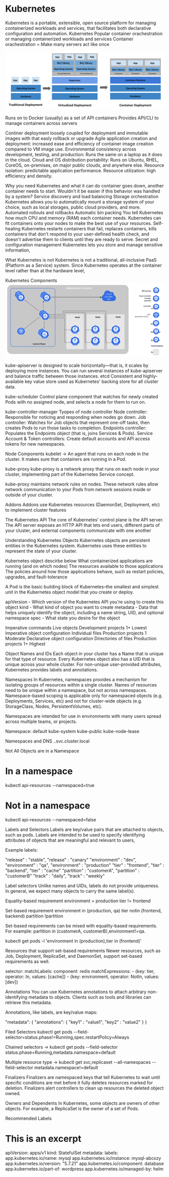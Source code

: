 Kubernetes
==========
 Kubernetes is a portable, extensible, open source platform for managing containerized workloads and services, that facilitates both declarative configuration and automation.
 Kubernetes Popular container orachestration or managing containerized workloads and services
 Container orachestration = Make many servers act like once

 ![Going back in time](images/container_evolution.svg)

 Runs on to Docker (usually) as a set of API containers
 Provides API/CLI to manage containers across servers

Continer deployment
 loosely coupled for deployment and immutable images with that easly rollback or upgrade
 Agile application creation and deployment: increased ease and efficiency of container image creation compared to VM image use.
 Environmental consistency across development, testing, and production: Runs the same on a laptop as it does in the cloud.
 Cloud and OS distribution portability: Runs on Ubuntu, RHEL, CoreOS, on-premises, on major public clouds, and anywhere else.
 Resource isolation: predictable application performance.
 Resource utilization: high efficiency and density.

Why you need Kubernetes and what it can do 
 container goes down, another container needs to start. Wouldn't it be easier if this behavior was handled by a system?
 Service discovery and load balancing
 Storage orchestration Kubernetes allows you to automatically mount a storage system of your choice, such as local storages, public cloud providers, and more.
 Automated rollouts and rollbacks
 Automatic bin packing You tell Kubernetes how much CPU and memory (RAM) each container needs. Kubernetes can fit containers onto your nodes to make the best use of your resources.
 Self-healing Kubernetes restarts containers that fail, replaces containers, kills containers that don't respond to your user-defined health check,
 and doesn't advertise them to clients until they are ready to serve.
 Secret and configuration management Kubernetes lets you store and manage sensitive information,

What Kubernetes is not
 Kubernetes is not a traditional, all-inclusive PaaS (Platform as a Service) system. Since Kubernetes operates at the container level rather than at the hardware level,

Kubernetes Components
 ![Kubernetes Components](images/components-of-kubernetes.svg)

kube-apiserver is designed to scale horizontally—that is, it scales by deploying more instances. You can run several instances of kube-apiserver and balance traffic between those instances.
etcd Consistent and highly-available key value store used as Kubernetes' backing store for all cluster data.

kube-scheduler
Control plane component that watches for newly created Pods with no assigned node, and selects a node for them to run on.

kube-controller-manager
 Tyopes of node controller
  Node controller: Responsible for noticing and responding when nodes go down.
  Job controller: Watches for Job objects that represent one-off tasks, then creates Pods to run those tasks to completion.
  Endpoints controller: Populates the Endpoints object (that is, joins Services & Pods).
  Service Account & Token controllers: Create default accounts and API access tokens for new namespaces.

Node Components
 kubelet -> An agent that runs on each node in the cluster. It makes sure that containers are running in a Pod.

kube-proxy 
 kube-proxy is a network proxy that runs on each node in your cluster, implementing part of the Kubernetes Service concept.

 kube-proxy maintains network rules on nodes. These network rules allow network communication to your Pods from network sessions inside or outside of your cluster.

Addons
 Addons use Kubernetes resources (DaemonSet, Deployment, etc) to implement cluster features

The Kubernetes API
 The core of Kubernetes' control plane is the API server. The API server exposes an HTTP API that lets end users, different parts of your cluster,
 and external components communicate with one another

Understanding Kubernetes Objects
 Kubernetes objects are persistent entities in the Kubernetes system. Kubernetes uses these entities to represent the state of your cluster.

Kubernetes object descirbe below
  What containerized applications are running (and on which nodes)
  The resources available to those applications
  The policies around how those applications behave, such as restart policies, upgrades, and fault-tolerance

A Pod is the basic building block of Kubernetes–the smallest and simplest unit in the Kubernetes object model that you create or deploy.

apiVersion - Which version of the Kubernetes API you're using to create this object
kind - What kind of object you want to create
metadata - Data that helps uniquely identify the object, including a name string, UID, and optional namespace
spec - What state you desire for the object

Imperative commands	Live objects	Development projects	1+	Lowest
Imperative object configuration	Individual files	Production projects	1	Moderate
Declarative object configuration	Directories of files	Production projects	1+	Highest

Object Names and IDs
Each object in your cluster has a Name that is unique for that type of resource. Every Kubernetes object also has a UID that is unique across your whole cluster.
For non-unique user-provided attributes, Kubernetes provides labels and annotations.

Namespaces
In Kubernetes, namespaces provides a mechanism for isolating groups of resources within a single cluster.
Names of resources need to be unique within a namespace, but not across namespaces.
Namespace-based scoping is applicable only for namespaced objects (e.g. Deployments, Services, etc) and not for cluster-wide objects (e.g. StorageClass, Nodes, PersistentVolumes, etc).

Namespaces are intended for use in environments with many users spread across multiple teams, or projects.

Namespace:
 default
 kube-system
 kube-public
 kube-node-lease

Namespaces and DNS
 <service-name>.<namespace-name>.svc.cluster.local

Not All Objects are in a Namespace
# In a namespace
kubectl api-resources --namespaced=true

# Not in a namespace
kubectl api-resources --namespaced=false

Labels and Selectors
Labels are key/value pairs that are attached to objects, such as pods. Labels are intended to be used to specify identifying attributes of objects that are meaningful and relevant to users,

Example labels:

"release" : "stable", "release" : "canary"
"environment" : "dev", "environment" : "qa", "environment" : "production"
"tier" : "frontend", "tier" : "backend", "tier" : "cache"
"partition" : "customerA", "partition" : "customerB"
"track" : "daily", "track" : "weekly"

Label selectors 
Unlike names and UIDs, labels do not provide uniqueness. In general, we expect many objects to carry the same label(s).

Equality-based requirement
environment = production
tier != frontend

Set-based requirement
environment in (production, qa)
tier notin (frontend, backend)
partition
!partition

Set-based requirements can be mixed with equality-based requirements. For example: partition in (customerA, customerB),environment!=qa.

kubectl get pods -l 'environment in (production),tier in (frontend)'

Resources that support set-based requirements 
Newer resources, such as Job, Deployment, ReplicaSet, and DaemonSet, support set-based requirements as well.

selector:
  matchLabels:
    component: redis
  matchExpressions:
    - {key: tier, operator: In, values: [cache]}
    - {key: environment, operator: NotIn, values: [dev]}

Annotations
You can use Kubernetes annotations to attach arbitrary non-identifying metadata to objects. Clients such as tools and libraries can retrieve this metadata.

Annotations, like labels, are key/value maps:

"metadata": {
  "annotations": {
    "key1" : "value1",
    "key2" : "value2"
  }
}

Filed Selectors
kubectl get pods --field-selector=status.phase!=Running,spec.restartPolicy=Always

Chained selectors -> kubectl get pods --field-selector status.phase=Running,metadata.namespace=default

Multiple resource type -> kubectl get svc,replicaset --all-namespaces --field-selector metadata.namespace!=default

Finalizers
Finalizers are namespaced keys that tell Kubernetes to wait until specific conditions are met before it fully deletes resources marked for deletion.
Finalizers alert controllers to clean up resources the deleted object owned.

Owners and Dependents
In Kubernetes, some objects are owners of other objects. For example, a ReplicaSet is the owner of a set of Pods.

Recommended Labels
# This is an excerpt
apiVersion: apps/v1
kind: StatefulSet
metadata:
  labels:
    app.kubernetes.io/name: mysql
    app.kubernetes.io/instance: mysql-abcxzy
    app.kubernetes.io/version: "5.7.21"
    app.kubernetes.io/component: database
    app.kubernetes.io/part-of: wordpress
    app.kubernetes.io/managed-by: helm
